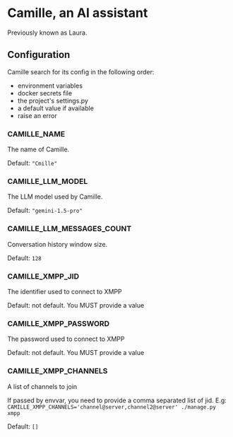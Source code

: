 # Camille, an AI assistant

Previously known as Laura.


## Configuration

Camille search for its config in the following order:
- environment variables
- docker secrets file
- the project's settings.py
- a default value if available
- raise an error

### CAMILLE_NAME

The name of Camille.

Default: `"Cmille"`

### CAMILLE_LLM_MODEL

The LLM model used by Camille.

Default: `"gemini-1.5-pro"`

### CAMILLE_LLM_MESSAGES_COUNT

Conversation history window size. 

Default: `128`

### CAMILLE_XMPP_JID

The identifier used to connect to XMPP

Default: not default. You MUST provide a value

### CAMILLE_XMPP_PASSWORD

The password used to connect to XMPP

Default: not default. You MUST provide a value

### CAMILLE_XMPP_CHANNELS

A list of channels to join

If passed by envvar, you need to provide a comma separated list of jid. E.g: `CAMILLE_XMPP_CHANNELS='channel@server,channel2@server' ./manage.py xmpp`

Default: `[]`
